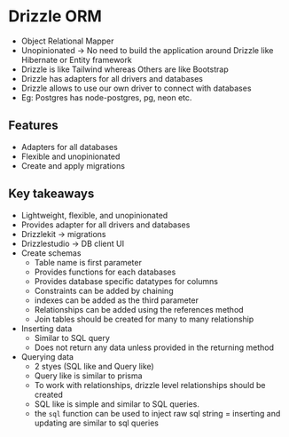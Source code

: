 # Drizzle ORM
  - Object Relational Mapper
  - Unopinionated → No need to build the application around Drizzle like Hibernate or Entity framework
  - Drizzle is like Tailwind whereas Others are like Bootstrap
  - Drizzle has adapters for all drivers and databases
  - Drizzle allows to use our own driver to connect with databases
  - Eg: Postgres has node-postgres, pg, neon etc.

## Features
  - Adapters for all databases
  - Flexible and unopinionated
  - Create and apply migrations

## Key takeaways
  - Lightweight, flexible, and unopinionated
  - Provides adapter for all drivers and databases
  - Drizzlekit -> migrations
  - Drizzlestudio -> DB client UI
  - Create schemas 
    - Table name is first parameter
    - Provides functions for each databases
    - Provides database specific datatypes for columns
    - Constraints can be added by chaining
    - indexes can be added as the third parameter
    - Relationships can be added using the references method
    - Join tables should be created for many to many relationship
  - Inserting data
    - Similar to SQL query
    - Does not return any data unless provided in the returning method
  - Querying data
    - 2 styes (SQL like and Query like)
    - Query like is similar to prisma
    - To work with relationships, drizzle level relationships should be created
    - SQL like is simple and similar to SQL queries.
    - the `sql` function can be used to inject raw sql string
  = inserting and updating are similar to sql queries